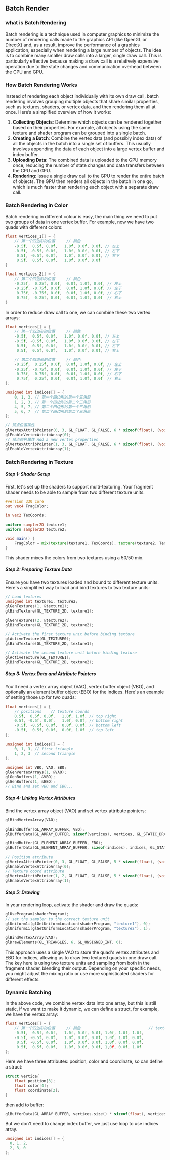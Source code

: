 ## Batch Render

### what is Batch Rendering

Batch rendering is a technique used in computer graphics to minimize the number of rendering calls made to the graphics API (like OpenGL or DirectX) and, as a result, improve the performance of a graphics application, especially when rendering a large number of objects. The idea is to combine many smaller draw calls into a larger, single draw call. This is particularly effective because making a draw call is a relatively expensive operation due to the state changes and communication overhead between the CPU and GPU.

### How Batch Rendering Works

Instead of rendering each object individually with its own draw call, batch rendering involves grouping multiple objects that share similar properties, such as textures, shaders, or vertex data, and then rendering them all at once. Here’s a simplified overview of how it works:

1. **Collecting Objects**: Determine which objects can be rendered together based on their properties. For example, all objects using the same texture and shader program can be grouped into a single batch.
2. **Creating a Batch**: Combine the vertex data (and possibly index data) of all the objects in the batch into a single set of buffers. This usually involves appending the data of each object into a large vertex buffer and index buffer.
3. **Uploading Data**: The combined data is uploaded to the GPU memory once, reducing the number of state changes and data transfers between the CPU and GPU.
4. **Rendering**: Issue a single draw call to the GPU to render the entire batch of objects. The GPU then renders all objects in the batch in one go, which is much faster than rendering each object with a separate draw call.

### Batch Rendering in Color

Batch rendering in different colour is easy, the main thing we need to put two groups of data in one vertex buffer. For example, now we have two quads with different colors:

```c++
float vertices_1[] = {
    // 第一个四边形的位置     // 颜色
    -0.5f,  0.5f, 0.0f,   1.0f, 0.0f, 0.0f, // 左上
    -0.5f, -0.5f, 0.0f,   1.0f, 0.0f, 0.0f, // 左下
     0.5f, -0.5f, 0.0f,   1.0f, 0.0f, 0.0f, // 右下
     0.5f,  0.5f, 0.0f,   1.0f, 0.0f, 0.0f
}
```

```c++
float vertices_2[] = {
    // 第二个四边形的位置     // 颜色
    -0.25f,  0.25f, 0.0f,  0.0f, 1.0f, 0.0f, // 左上
    -0.25f, -0.75f, 0.0f,  0.0f, 1.0f, 0.0f, // 左下
     0.75f, -0.75f, 0.0f,  0.0f, 1.0f, 0.0f, // 右下
     0.75f,  0.25f, 0.0f,  0.0f, 1.0f, 0.0f  // 右上
}
```

In order to reduce draw call to one, we can combine these two vertex arrays:

```c++
float vertices[] = {
    // 第一个四边形的位置     // 颜色
    -0.5f,  0.5f, 0.0f,   1.0f, 0.0f, 0.0f, // 左上
    -0.5f, -0.5f, 0.0f,   1.0f, 0.0f, 0.0f, // 左下
     0.5f, -0.5f, 0.0f,   1.0f, 0.0f, 0.0f, // 右下
     0.5f,  0.5f, 0.0f,   1.0f, 0.0f, 0.0f, // 右上

    // 第二个四边形的位置     // 颜色
    -0.25f,  0.25f, 0.0f,  0.0f, 1.0f, 0.0f, // 左上
    -0.25f, -0.75f, 0.0f,  0.0f, 1.0f, 0.0f, // 左下
     0.75f, -0.75f, 0.0f,  0.0f, 1.0f, 0.0f, // 右下
     0.75f,  0.25f, 0.0f,  0.0f, 1.0f, 0.0f  // 右上
};

unsigned int indices[] = {
    0, 1, 3, // 第一个四边形的第一个三角形
    1, 2, 3, // 第一个四边形的第二个三角形
    4, 5, 7, // 第二个四边形的第一个三角形
    5, 6, 7  // 第二个四边形的第二个三角形
};

// 顶点位置属性
glVertexAttribPointer(0, 3, GL_FLOAT, GL_FALSE, 6 * sizeof(float), (void*)0);
glEnableVertexAttribArray(0);
// 顶点颜色属性 Add a new vertex properties
glVertexAttribPointer(1, 3, GL_FLOAT, GL_FALSE, 6 * sizeof(float), (void*)(3 * sizeof(float)));
glEnableVertexAttribArray(1);
```

### Batch Rendering in Texture

##### Step 1: Shader Setup

First, let's set up the shaders to support multi-texturing. Your fragment shader needs to be able to sample from two different texture units.

```glsl
#version 330 core
out vec4 FragColor;

in vec2 TexCoords;

uniform sampler2D texture1;
uniform sampler2D texture2;

void main() {
    FragColor = mix(texture(texture1, TexCoords), texture(texture2, TexCoords), 0.5);
}
```

This shader mixes the colors from two textures using a 50/50 mix.

##### Step 2: Preparing Texture Data

Ensure you have two textures loaded and bound to different texture units. Here's a simplified way to load and bind textures to two texture units:

```cpp
// Load textures
unsigned int texture1, texture2;
glGenTextures(1, &texture1);
glBindTexture(GL_TEXTURE_2D, texture1);

glGenTextures(2, &texture2);
glBindTexture(GL_TEXTURE_2D, texture2);

// Activate the first texture unit before binding texture
glActiveTexture(GL_TEXTURE0);
glBindTexture(GL_TEXTURE_2D, texture1);

// Activate the second texture unit before binding texture
glActiveTexture(GL_TEXTURE1);
glBindTexture(GL_TEXTURE_2D, texture2);
```

##### Step 3: Vertex Data and Attribute Pointers

You'll need a vertex array object (VAO), vertex buffer object (VBO), and optionally an element buffer object (EBO) for the indices. Here's an example of setting those up for two quads:

```cpp
float vertices[] = {
    // positions    // texture coords
    0.5f,  0.5f, 0.0f,   1.0f, 1.0f, // top right
    0.5f, -0.5f, 0.0f,   1.0f, 0.0f, // bottom right
    -0.5f, -0.5f, 0.0f,  0.0f, 0.0f, // bottom left
    -0.5f,  0.5f, 0.0f,  0.0f, 1.0f  // top left 
};

unsigned int indices[] = {  
    0, 1, 3, // first triangle
    1, 2, 3  // second triangle
};

unsigned int VBO, VAO, EBO;
glGenVertexArrays(1, &VAO);
glGenBuffers(1, &VBO);
glGenBuffers(1, &EBO);
// Bind and set VBO and EBO...
```

##### Step 4: Linking Vertex Attributes

Bind the vertex array object (VAO) and set vertex attribute pointers:

```cpp
glBindVertexArray(VAO);

glBindBuffer(GL_ARRAY_BUFFER, VBO);
glBufferData(GL_ARRAY_BUFFER, sizeof(vertices), vertices, GL_STATIC_DRAW);

glBindBuffer(GL_ELEMENT_ARRAY_BUFFER, EBO);
glBufferData(GL_ELEMENT_ARRAY_BUFFER, sizeof(indices), indices, GL_STATIC_DRAW);

// Position attribute
glVertexAttribPointer(0, 3, GL_FLOAT, GL_FALSE, 5 * sizeof(float), (void*)0);
glEnableVertexAttribArray(0);
// Texture coord attribute
glVertexAttribPointer(1, 2, GL_FLOAT, GL_FALSE, 5 * sizeof(float), (void*)(3 * sizeof(float)));
glEnableVertexAttribArray(1);
```

##### Step 5: Drawing

In your rendering loop, activate the shader and draw the quads:

```cpp
glUseProgram(shaderProgram);
// set the sampler to the correct texture unit
glUniform1i(glGetUniformLocation(shaderProgram, "texture1"), 0);
glUniform1i(glGetUniformLocation(shaderProgram, "texture2"), 1);

glBindVertexArray(VAO);
glDrawElements(GL_TRIANGLES, 6, GL_UNSIGNED_INT, 0);
```

This approach uses a single VAO to store the quad's vertex attributes and EBO for indices, allowing us to draw two textured quads in one draw call. The key here is using two texture units and sampling from both in the fragment shader, blending their output. Depending on your specific needs, you might adjust the mixing ratio or use more sophisticated shaders for different effects.

### Dynamic Batching

In the above code, we combine vertex data into one array, but this is still static, if we want to make it dynamic, we can define a struct, for example, we have the vertex array:

```c++
float vertices[] = {
    // 第一个四边形的位置     // 颜色					 			// texture coordinate
    -0.5f,  0.5f, 0.0f,   1.0f, 0.0f, 0.0f, 1.0f, 1.0f, 1.0f,
    -0.5f, -0.5f, 0.0f,   1.0f, 0.0f, 0.0f, 1.0f, 1.0f, 0.0f,
     0.5f, -0.5f, 0.0f,   1.0f, 0.0f, 0.0f, 1.0f, 0.0f, 0.0f,
     0.5f,  0.5f, 0.0f,   1.0f, 0.0f, 0.0f, 1,0f, 0.0f, 1.0f
};
```

Here we have three attributes: position, color and coordinate, so can define a struct:

```c++
struct vertice{
	float position[3];
	float color[4];
	float coordinate[2];
}
```

then add to buffer:

```c++
glBufferData(GL_ARRAY_BUFFER, vertices.size() * sizeof(float), vertices.data(), GL_DYNAMIC_DRAW);
```

But we don't need to change index buffer, we just use loop to use indices array.

```c++
unsigned int indices[] = {
  0, 1, 2,
  2, 3, 0
};
```





